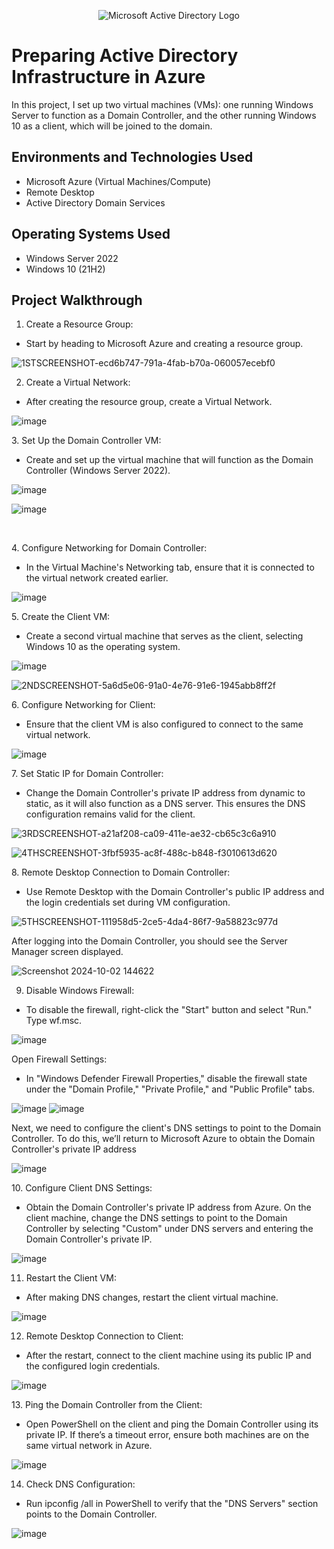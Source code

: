 <p align="center">
<img src="https://i.imgur.com/pU5A58S.png" alt="Microsoft Active Directory Logo"/>
</p>

<h1>Preparing Active Directory Infrastructure in Azure </h1>
In this project, I set up two virtual machines (VMs): one running Windows Server to function as a Domain Controller, and the other running Windows 10 as a client, which will be joined to the domain.<br />



<h2>Environments and Technologies Used</h2>

- Microsoft Azure (Virtual Machines/Compute)
- Remote Desktop
- Active Directory Domain Services


<h2>Operating Systems Used </h2>

- Windows Server 2022
- Windows 10 (21H2)


<h2>Project Walkthrough</h2>



1. Create a Resource Group:

- Start by heading to Microsoft Azure and creating a resource group.
</p>

![1STSCREENSHOT-ecd6b747-791a-4fab-b70a-060057ecebf0](https://github.com/user-attachments/assets/73903fbf-25ec-44a3-b65f-c03e75c36e51)



2. Create a Virtual Network:

- After creating the resource group, create a Virtual Network.
</p>

![image](https://github.com/user-attachments/assets/59c00f49-4853-488b-9d8c-bd7417c62aee)
<p>
3. Set Up the Domain Controller VM:

- Create and set up the virtual machine that will function as the Domain Controller (Windows Server 2022).
</p>

![image](https://github.com/user-attachments/assets/afab89dc-8e8e-45c0-9f55-3406fcd449e9)

![image](https://github.com/user-attachments/assets/fe7b7d05-701a-4ed7-92d4-15ed9293d81b)

<br />

</p>4. Configure Networking for Domain Controller:

- In the Virtual Machine's Networking tab, ensure that it is connected to the virtual network created earlier. </p>

![image](https://github.com/user-attachments/assets/0d162eb8-200f-4a5a-8f6e-d8eeb4d1de3a)

<p>5. Create the Client VM:

- Create a second virtual machine that serves as the client, selecting Windows 10 as the operating system.</p>

![image](https://github.com/user-attachments/assets/b39c7903-30b7-4064-ab6b-fe4a7abdfdbf)

![2NDSCREENSHOT-5a6d5e06-91a0-4e76-91e6-1945abb8ff2f](https://github.com/user-attachments/assets/02b7870a-330e-4337-a489-10ce36d2cac7)


<p>6. Configure Networking for Client:

- Ensure that the client VM is also configured to connect to the same virtual network.</p>

![image](https://github.com/user-attachments/assets/b90bd423-583c-47b4-afb3-45267b1d45f6)

<p>7. Set Static IP for Domain Controller:

- Change the Domain Controller's private IP address from dynamic to static, as it will also function as a DNS server. This ensures the DNS configuration remains valid for the client.</p>

![3RDSCREENSHOT-a21af208-ca09-411e-ae32-cb65c3c6a910](https://github.com/user-attachments/assets/988874f0-1821-43a2-9953-71ba0f070928)

![4THSCREENSHOT-3fbf5935-ac8f-488c-b848-f3010613d620](https://github.com/user-attachments/assets/0410e318-b62e-411e-b7af-6da6074f8bb3)


<p>8. Remote Desktop Connection to Domain Controller:

- Use Remote Desktop with the Domain Controller's public IP address and the login credentials set during VM configuration.</p>

![5THSCREENSHOT-111958d5-2ce5-4da4-86f7-9a58823c977d](https://github.com/user-attachments/assets/241ac53d-688a-4d26-866d-eefeacef38d1)



After logging into the Domain Controller, you should see the Server Manager screen displayed.
</p>

![Screenshot 2024-10-02 144622](https://github.com/user-attachments/assets/c3c871a4-1500-4715-a601-126531d6d652)


9. Disable Windows Firewall:

- To disable the firewall, right-click the "Start" button and select "Run." Type wf.msc.
</p>

![image](https://github.com/user-attachments/assets/ffa1b34c-a5a0-43c4-a02a-f712fd0757e0)


Open Firewall Settings:

  - In "Windows Defender Firewall Properties," disable the firewall state under the "Domain Profile," "Private Profile," and "Public Profile" tabs.
</p>

![image](https://github.com/user-attachments/assets/a36dca60-fc80-4122-9cc5-fcefeaffb92c)
![image](https://github.com/user-attachments/assets/3c7b4f9e-f82b-4db5-acf4-f204df1f9ff8)


Next, we need to configure the client's DNS settings to point to the Domain Controller. To do this, we’ll return to Microsoft Azure to obtain the Domain Controller's private IP address</p>

![image](https://github.com/user-attachments/assets/1151fa43-c461-4e5a-978d-63b9c8036599)

<p> 10. Configure Client DNS Settings:

- Obtain the Domain Controller's private IP address from Azure. On the client machine, change the DNS settings to point to the Domain Controller by selecting "Custom" under DNS servers and entering the Domain Controller's private IP.</p>

![image](https://github.com/user-attachments/assets/7d6a1744-a68c-47dc-96b6-7f2f96ee1afa)


11. Restart the Client VM:

- After making DNS changes, restart the client virtual machine.</p>

![image](https://github.com/user-attachments/assets/c5b55841-f42f-4b06-97ad-11c08f886ffb)


12. Remote Desktop Connection to Client:

- After the restart, connect to the client machine using its public IP and the configured login credentials.
</p>

![image](https://github.com/user-attachments/assets/7f36ffe5-c802-4ea7-8f42-1f8857d51c5a)

<p>13. Ping the Domain Controller from the Client:

- Open PowerShell on the client and ping the Domain Controller using its private IP. If there’s a timeout error, ensure both machines are on the same virtual network in Azure.</p>

![image](https://github.com/user-attachments/assets/70c23a03-a89a-4705-b0fb-287d9d70d3c2)


14. Check DNS Configuration:

- Run ipconfig /all in PowerShell to verify that the "DNS Servers" section points to the Domain Controller.
</p>

![image](https://github.com/user-attachments/assets/9b7f2a23-2948-42cd-b81b-f170d76ef569)



